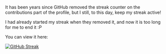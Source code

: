 It has been years since GitHub removed the streak counter on the contributions part of the profile, but I still, to this day, keep my streak active!

I had already started my streak when they removed it, and now it is too long for me to end it :P

You can view it here:

[![GitHub Streak](https://streak-stats.demolab.com?user=LeonTG&theme=dark)](https://git.io/streak-stats)
